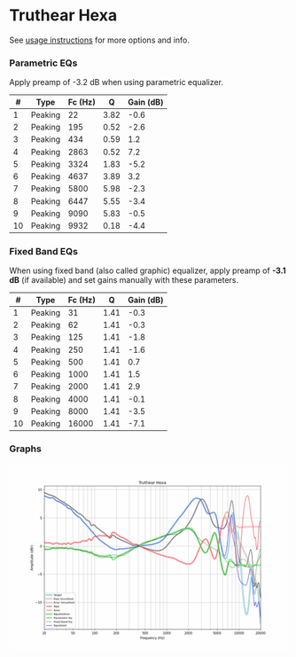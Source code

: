 # Truthear Hexa
See [usage instructions](https://github.com/jaakkopasanen/AutoEq#usage) for more options and info.

### Parametric EQs
Apply preamp of -3.2 dB when using parametric equalizer.

|   # | Type    |   Fc (Hz) |    Q |   Gain (dB) |
|-----|---------|-----------|------|-------------|
|   1 | Peaking |        22 | 3.82 |        -0.6 |
|   2 | Peaking |       195 | 0.52 |        -2.6 |
|   3 | Peaking |       434 | 0.59 |         1.2 |
|   4 | Peaking |      2863 | 0.52 |         7.2 |
|   5 | Peaking |      3324 | 1.83 |        -5.2 |
|   6 | Peaking |      4637 | 3.89 |         3.2 |
|   7 | Peaking |      5800 | 5.98 |        -2.3 |
|   8 | Peaking |      6447 | 5.55 |        -3.4 |
|   9 | Peaking |      9090 | 5.83 |        -0.5 |
|  10 | Peaking |      9932 | 0.18 |        -4.4 |

### Fixed Band EQs
When using fixed band (also called graphic) equalizer, apply preamp of **-3.1 dB** (if available) and set gains manually with these parameters.

|   # | Type    |   Fc (Hz) |    Q |   Gain (dB) |
|-----|---------|-----------|------|-------------|
|   1 | Peaking |        31 | 1.41 |        -0.3 |
|   2 | Peaking |        62 | 1.41 |        -0.3 |
|   3 | Peaking |       125 | 1.41 |        -1.8 |
|   4 | Peaking |       250 | 1.41 |        -1.6 |
|   5 | Peaking |       500 | 1.41 |         0.7 |
|   6 | Peaking |      1000 | 1.41 |         1.5 |
|   7 | Peaking |      2000 | 1.41 |         2.9 |
|   8 | Peaking |      4000 | 1.41 |        -0.1 |
|   9 | Peaking |      8000 | 1.41 |        -3.5 |
|  10 | Peaking |     16000 | 1.41 |        -7.1 |

### Graphs
![](./Truthear%20Hexa.png)
